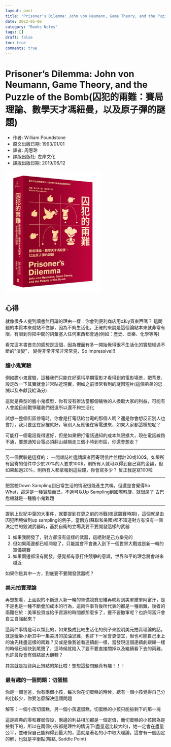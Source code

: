 ```yaml
---
layout: post
title: "Prisoner’s Dilemma: John von Neumann, Game Theory, and the Puzzle of the Bomb(囚犯的兩難：賽局理論、數學天才馮紐曼，以及原子彈的謎題)"
date: 2022-05-06
category: "Books Notes"
tags: []
draft: false
toc: true
comments: true
---
```


# Prisoner’s Dilemma: John von Neumann, Game Theory, and the Puzzle of the Bomb(囚犯的兩難：賽局理論、數學天才馮紐曼，以及原子彈的謎題)
* 作者: William Poundstone
* 原文出版日期: 1993/01/01
* 譯者: 周惠玲
* 譯版出版社: 左岸文化
* 譯版出版日期: 2019/06/12

<img src="/assets/posts/囚犯的兩難.jpg" alt="" width="300"/>
<!-- more -->

## 心得
就像很多人提到讀書無用論的理由一樣：你會到便利商店用x和y買東西嗎？
這問題的本質本來就站不住腳，因為不夠生活化，正確的來說是這個論點本來就非常有限，有限到你把中間的詞彙塞入任何東西都會通(例如：歷史、音樂、化學等等)

看完這本書首先的感想是這個，因為裡面有多一開始覺得很不生活化的實驗經過不斷的"演變"，
變得非常非常非常常見，So Impressive!!!

### 膽小鬼實驗
例如膽小鬼實驗，這種我們只能在好萊圬早期電影才看得到的電影場景，把背景、設定改一下其實就會非常貼近現實，例如之前很常看到的謎因短片(這個弟弟的忠誠以及奉獻我給滿分)

這就是典型的膽小鬼模型，你有沒有辦法當那個犧牲的人換取大家的利益，可能有人會說目前戰爭離我們很遠所以還不夠生活化

試想一整個街區停電時，你會是打電話給台電的那個人嗎？還是你會想反正別人也會打，我只要坐在家裡就好，等別人反應後在等電送來，如果大家都這樣想呢？

可能打一個電話覺得還好，但是如果把打電話通知的成本無限擴大，現在電話線路不通，要想通知台電必須翻山越嶺走三個小時到市區，你還會想走？

----------------------------------------------------
另一個實驗是這樣的：
一間雜誌社邀請讀者回寄明信片並標註20或100\$，如果所有回寄的信件中少於20\%的人要求100\$，則所有人就可以得到自己寫的金額，但如果超過20\%，則所有人都拿報到這些錢，你會寫多少？
反正我是寫100啦

-----------------------------------------------------
把實驗Down Sampling到日常生活的情況很能產生共鳴，但還是會覺得So What，這還是一種實驗而已，不過可以Up Sampling到國際斡旋，就很屌了
古巴危機就是一種膽小鬼難題

-----------------------------------------------------
提到上世紀中葉的大事件，就要提到在更之前的冷戰(核武競賽時期)，這個就是由囚犯困境做到up sampling的例子，當兩方(蘇聯和美國)都不知道對方有沒有一個決定性的毀滅武器時，基於自衛的立場我要不要開發這樣的武器

1. 如果我開發了，對方卻沒有這樣的武器，這絕對是己方樂見的
2. 但如果兩邊都已經開發了，只能說會不會進入到下一個世界大戰或是新一輪的軍備競賽
3. 如果兩邊都沒有開發，感覺都有意打住競爭的意識，世界和平的理念將會越來越近

如果你是其中一方，到底要不要開發武器呢？

### 美元拍賣理論
再想想看，上面說的不斷進入新一輪的軍備競賽思維再映射到美軍撤軍阿富汗，是不是也是一種不斷疊加成本的行為，這兩件事背後所代表的都是一種兩難，後者的兩難在於：美軍投資或給予資源的時間都那麼多了，要不要撤軍呢？也許阿富汗會自立自強起來？

這兩件事情是可以類比的，如果換成比較生活化的例子來說明美元拍賣理論的話，就是蠟筆小新其中一集美冴的加油思維，也許下一家會更便宜，但也可能自己車上的油先耗盡這樣的兩難？又或是像我爸看連續劇一樣，當發現這個連續劇跟屎一樣的時候已經快到尾聲了，這時候就陷入了要不要直接關掉以及繼續看下去的兩難，也許最後會有個結局大翻轉？

其實就是投資與止損點的類比啦！想想這些問題真有趣！！！

### 最有趣的一個問題：切蛋糕
你是一個爸爸，你有兩個小孩，每次你在切蛋糕的時候，總有一個小孩覺得自己分的比較少，你要怎麼解決這個問題

解答：一個小孩切蛋糕，另一個小孩選蛋糕，切蛋糕的小孩只能撿剩下的那一塊

這是經典的零和賽局假設，兩邊的利益相加都是一個定值，而切蛋糕的小孩因為是撿剩下的，所以在兩個小孩都是理性的情況下(盡量選比較大的)，她一定會在盡量公平，並確保自己能夠得到最大的，這就是著名的小中取大理論，這會有一個固定的解，也就是平衡點(鞍點, Saddle Point)